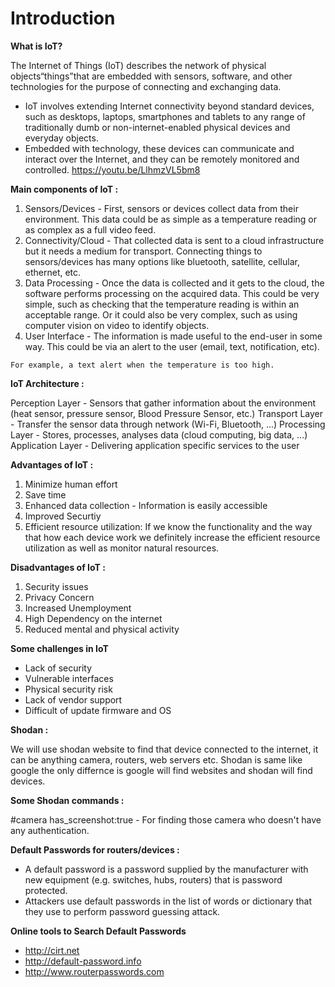 # Introduction

**What is IoT?**&#x20;

The Internet of Things (IoT) describes the network of physical objects“things”that are embedded with sensors, software, and other technologies for the purpose of connecting and exchanging data.

* IoT involves extending Internet connectivity beyond standard devices, such as desktops, laptops, smartphones and tablets to any range of traditionally dumb or non-internet-enabled physical devices and everyday objects.
* Embedded with technology, these devices can communicate and interact over the Internet, and they can be remotely monitored and controlled. https://youtu.be/LlhmzVL5bm8

**Main components of IoT :**

1. Sensors/Devices - First, sensors or devices collect data from their environment. This data could be as simple as a temperature reading or as complex as a full video feed.
2. Connectivity/Cloud - That collected data is sent to a cloud infrastructure but it needs a medium for transport. Connecting things to sensors/devices has many options like bluetooth, satellite, cellular, ethernet, etc.
3. Data Processing - Once the data is collected and it gets to the cloud, the software performs processing on the acquired data. This could be very simple, such as checking that the temperature reading is within an acceptable range. Or it could also be very complex, such as using computer vision on video to identify objects.
4. User Interface - The information is made useful to the end-user in some way. This could be via an alert to the user (email, text, notification, etc).&#x20;

`For example, a text alert when the temperature is too high.`

**IoT Architecture :**

Perception Layer - Sensors that gather information about the environment (heat sensor, pressure sensor, Blood Pressure Sensor, etc.) Transport Layer - Transfer the sensor data through network (Wi-Fi, Bluetooth, ...) Processing Layer - Stores, processes, analyses data (cloud computing, big data, ...) Application Layer - Delivering application specific services to the user

**Advantages of IoT :**

1. Minimize human effort
2. Save time
3. Enhanced data collection - Information is easily accessible
4. Improved Securtiy
5. Efficient resource utilization: If we know the functionality and the way that how each device work we definitely increase the efficient resource utilization as well as monitor natural resources.

**Disadvantages of IoT :**

1. Security issues
2. Privacy Concern
3. Increased Unemployment
4. High Dependency on the internet
5. Reduced mental and physical activity

**Some challenges in IoT**

* Lack of security
* Vulnerable interfaces
* Physical security risk
* Lack of vendor support
* Difficult of update firmware and OS

**Shodan :**&#x20;

We will use shodan website to find that device connected to the internet, it can be anything camera, routers, web servers etc. Shodan is same like google the only differnce is google will find websites and shodan will find devices.

**Some Shodan commands :**&#x20;

\#camera has\_screenshot:true - For finding those camera who doesn't have any authentication.

**Default Passwords for routers/devices :**

* A default password is a password supplied by the manufacturer with new equipment (e.g. switches, hubs, routers) that is password protected.
* Attackers use default passwords in the list of words or dictionary that they use to perform password guessing attack.

**Online tools to Search Default Passwords**

* http://cirt.net
* http://default-password.info
* http://www.routerpasswords.com
